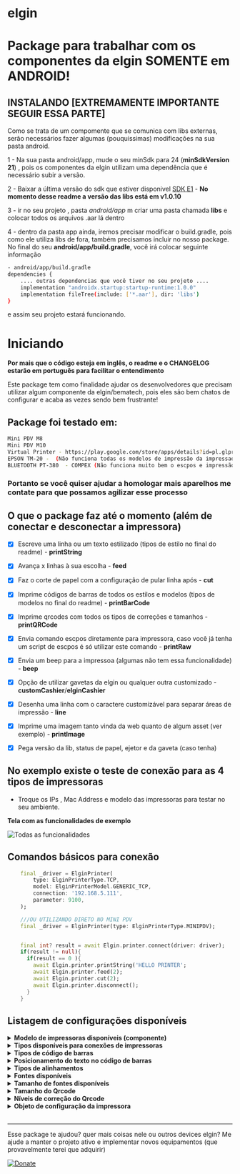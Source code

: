 # elgin
<h1> Package para trabalhar com os componentes da elgin <strong>SOMENTE em ANDROID! </strong></h1>

## INSTALANDO [EXTREMAMENTE IMPORTANTE SEGUIR ESSA PARTE]
Como se trata de um compomente que se comunica com libs externas, serão necessários fazer algumas (pouquissimas) modificações na sua pasta android.

1 - Na sua pasta android/app, mude o seu minSdk para 24 (**minSdkVersion 21**) , pois os componentes da elgin utilizam uma dependência que é necessário subir a versão.

2 - Baixar a última versão do sdk que estiver disponivel [SDK E1](https://github.com/ElginDeveloperCommunity/PDV_Android_M8_M10/blob/9f8f39a340176170e6b011473b49dae19462bded/Bibliotecas/E1_impressora01.04.04_Android.zip) - **No momento desse readme a versão das libs está em v1.0.10**

3 - ir no seu projeto , pasta *android/app* m criar uma pasta chamada **libs** e colocar todos os arquivos .aar lá dentro

4 - dentro da pasta app ainda, iremos precisar modificar o build.gradle, pois como ele utiliza libs de fora, também precisamos incluir no nosso package. No final do seu **android/app/build.gradle**, você irá colocar seguinte informação

```bash
- android/app/build.gradle
dependencies {  
    .... outras dependencias que você tiver no seu projeto ....
    implementation "androidx.startup:startup-runtime:1.0.0"
    implementation fileTree(include: ['*.aar'], dir: 'libs')
}
```
e assim seu projeto estará funcionando.

# Iniciando
**Por mais que o código esteja em inglês, o readme e o CHANGELOG estarão em português para facilitar o entendimento**

Este package tem como finalidade ajudar os desenvolvedores que precisam utilizar algum componente da elgin/bematech, pois eles são bem chatos de configurar e acaba as vezes sendo bem frustrante!


 ## Package foi testado em:
```bash
Mini PDV M8
Mini PDV M10
Virtual Printer - https://play.google.com/store/apps/details?id=pl.glpro.virtualthermalprinter (PAGO)
EPSON TM-20 -  (Não funciona todas os modelos de impressão da impressao, mas aceita o esc pos)
BLUETOOTH PT-380  - COMPEX (Não funciona muito bem o escpos e impressão de imagem)

```
### Portanto se você quiser ajudar a homologar mais aparelhos me contate para que possamos agilizar esse processo   

## O que o package faz até o momento  (além de conectar e desconectar a impressora)


- [x] Escreve uma linha ou um texto estilizado (tipos de estilo no final do readme) -  **printString**
- [x] Avança x linhas à sua escolha - **feed**
- [x] Faz o corte de papel com a configuração de pular linha após - **cut**
- [x] Imprime códigos de barras de todos os estilos e modelos (tipos de modelos no final do readme) - **printBarCode**
- [x] Imprime qrcodes com todos os tipos de correções e tamanhos - **printQRCode**
- [x] Envia comando escpos diretamente para impressora, caso você já tenha um script de escpos é só utilizar este comando  - **printRaw**
- [x] Envia um beep para a impressoa (algumas não tem essa funcionalidade)  - **beep**
- [x] Opção de utilizar gavetas da elgin ou qualquer outra customizado  - **customCashier**/**elginCashier**
- [x] Desenha uma linha com o caractere customizável para separar áreas de impressão  - **line**
- [x] Imprime uma imagem tanto vinda da web quanto de algum asset (ver exemplo) - **printImage**
- [x] Pega versão da lib, status de papel, ejetor e da gaveta (caso tenha) 


## No exemplo existe o teste de conexão para as 4 tipos de impressoras ##
* Troque os IPs , Mac Address e modelo das impressoras para testar no seu ambiente.


**Tela com as funcionalidades de exemplo**
<p align="left">
  <img src="https://marcus.brasizza.com/imagens/example-elgin.png"  
  title="Todas as funcionalidades">
</p>

## Comandos básicos para conexão ##

```dart
    final _driver = ElginPrinter(
        type: ElginPrinterType.TCP,
        model: ElginPrinterModel.GENERIC_TCP,
        connection: '192.168.5.111',
        parameter: 9100,
    );

    ///OU UTILIZANDO DIRETO NO MINI PDV
    final _driver = ElginPrinter(type: ElginPrinterType.MINIPDV);


    final int? result = await Elgin.printer.connect(driver: driver);
    if(result != null){
      if(result == 0 ){
        await Elgin.printer.printString('HELLO PRINTER';
        await Elgin.printer.feed(2);
        await Elgin.printer.cut(2);
        await Elgin.printer.disconnect();
      }
    }
```
## Listagem de configurações disponíveis


<details>
<summary><strong>Modelo de impressoras disponíveis (componente)</strong></summary>

```dart
class ElginPrinterModel {
  const ElginPrinterModel._internal(this.value);
  final String value;

  static const I7 = ElginPrinterModel._internal("I7");
  static const I8 = ElginPrinterModel._internal("I8");
  static const I9 = ElginPrinterModel._internal("I9");
  static const IX = ElginPrinterModel._internal("IX");
  static const FITPOS = ElginPrinterModel._internal("Fitpos");
  static const BKT681 = ElginPrinterModel._internal("BK-T681");
  static const MP4200 = ElginPrinterModel._internal("MP-4200");
  static const MP2800 = ElginPrinterModel._internal("MP-2800");
  static const DR800 = ElginPrinterModel._internal("DR800");
  static const GENERIC_TCP = ElginPrinterModel._internal("I9");
  static const IDTOUCH = ElginPrinterModel._internal("Print ID Touch");
  static const SMARTPOS = ElginPrinterModel._internal("SmartPOS");
  static const MINIPDV = ElginPrinterModel._internal("M8");
}
```
</details>

<details>
<summary><strong>Tipos disponíveis para conexões de impressoras</strong></summary>

```dart
class ElginPrinterType {
  const ElginPrinterType._internal(this.value);
  final int value;
  static const USB = ElginPrinterType._internal(1);
  static const SERIAL = ElginPrinterType._internal(2);
  static const TCP = ElginPrinterType._internal(3);
  static const BLUETHOOTH = ElginPrinterType._internal(4);
  static const SMARTPOS = ElginPrinterType._internal(5);
  static const MINIPDV = ElginPrinterType._internal(6);
}
```
</details>

<details>
<summary><strong>Tipos de código de barras</strong></summary>

```dart
class EliginBarcodeType {
  const EliginBarcodeType._internal(this.value);
  final int value;
  static const UPCA = EliginBarcodeType._internal(0);
  static const UPCE = EliginBarcodeType._internal(1);
  static const JAN13 = EliginBarcodeType._internal(2);
  static const JAN8 = EliginBarcodeType._internal(3);
  static const CODE39 = EliginBarcodeType._internal(4);
  static const ITF = EliginBarcodeType._internal(5);
  static const CODEBAR = EliginBarcodeType._internal(6);
  static const CODE93 = EliginBarcodeType._internal(7);
  static const CODE128 = EliginBarcodeType._internal(8);
}
```

</details>

<details>
<summary><strong>Posicionamento do texto no código de barras</strong></summary>

```dart
class ElginBarcodeTextPosition {
  const ElginBarcodeTextPosition._internal(this.value);
  final int value;
  static const NO_TEXT = ElginBarcodeTextPosition._internal(4);
  static const TEXT_ABOVE = ElginBarcodeTextPosition._internal(1);
  static const TEXT_UNDER = ElginBarcodeTextPosition._internal(2);
  static const BOTH = ElginBarcodeTextPosition._internal(3);
}
```
</details>


<details>
<summary><strong>Tipos de alinhamentos</strong></summary>

```dart
class ElginAlign {
  const ElginAlign._internal(this.value);
  final int value;
  static const LEFT = ElginAlign._internal(0);
  static const CENTER = ElginAlign._internal(1);
  static const RIGHT = ElginAlign._internal(2);
}
```
</details>



<details>
<summary><strong>Fontes disponíveis</strong></summary>

```dart
class ElginFont {
  const ElginFont._internal(this.value);
  final int value;
  static const FONTA = ElginFont._internal(0);
  static const FONTB = ElginFont._internal(1);
  static const UNDERLINE = ElginFont._internal(2);
  static const BOLD = ElginFont._internal(8);
  static const REVERSE = ElginFont._internal(4);
}
```
</details>

<details>
<summary><strong>Tamanho de fontes disponíveis</strong></summary>

```dart
class ElginSize {
  const ElginSize._internal(this.value);
  final int value;
  static const MD = ElginSize._internal(0);
  static const LG = ElginSize._internal(16);
  static const XL = ElginSize._internal(24);
}
```
</details>

<details>
<summary><strong>Tamanho do Qrcode</strong></summary>

```dart
class ElginQrcodeSize {
  const ElginQrcodeSize._internal(this.value);
  final int value;
  static const SIZE1 = ElginQrcodeSize._internal(1);
  static const SIZE2 = ElginQrcodeSize._internal(2);
  static const SIZE3 = ElginQrcodeSize._internal(3);
  static const SIZE4 = ElginQrcodeSize._internal(4);
  static const SIZE5 = ElginQrcodeSize._internal(5);
  static const SIZE6 = ElginQrcodeSize._internal(6);
}
```
</details>


<details>
<summary><strong>Níveis de correção do Qrcode</strong></summary>

```dart
class ElginQrcodeCorrection {
  const ElginQrcodeCorrection._internal(this.value);
  final int value;
  static const LEVEL_L = ElginQrcodeCorrection._internal(1);
  static const LEVEL_M = ElginQrcodeCorrection._internal(2);
  static const LEVEL_Q = ElginQrcodeCorrection._internal(3);
  static const LEVEL_H = ElginQrcodeCorrection._internal(4);
}
```
</details>

<details>
<summary><strong>Objeto de configuração da impressora</strong></summary>


```dart
  final ElginPrinterType type;
  final ElginPrinterModel? model;
  String? connection;
  int? parameter;
  ElginPrinter({
    required this.type,
    this.model,
    this.connection,
    this.parameter,
  });
}
```
</details>


<br>
<hr>
Esse package te ajudou? quer mais coisas nele ou outros devices elgin? Me ajude a manter o projeto ativo e implementar novos equipamentos (que provavelmente terei que adquirir)

[![Donate](https://img.shields.io/badge/Donate-PayPal-green.svg)](https://www.paypal.com/donate?business=5BMWJ9CYNVDAE&no_recurring=0&currency_code=BRL)
